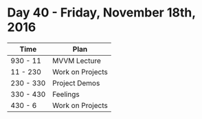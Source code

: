 # Day 40 - Friday, November 18th, 2016


Time        |   Plan   |
----------------|-------
930 - 11 | MVVM Lecture
11 - 230 | Work on Projects
230 - 330 | Project Demos
330 - 430 | Feelings
430 - 6 | Work on Projects
